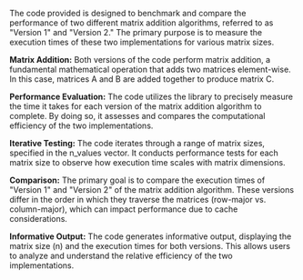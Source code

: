 The code provided is designed to benchmark and compare the performance of two different matrix addition algorithms, referred to as "Version 1" and "Version 2." The primary purpose is to measure the execution times of these two implementations for various matrix sizes.

**Matrix Addition:** Both versions of the code perform matrix addition, a fundamental mathematical operation that adds two matrices element-wise. In this case, matrices A and B are added together to produce matrix C.

**Performance Evaluation:** The code utilizes the <chrono> library to precisely measure the time it takes for each version of the matrix addition algorithm to complete. By doing so, it assesses and compares the computational efficiency of the two implementations.

**Iterative Testing:** The code iterates through a range of matrix sizes, specified in the n_values vector. It conducts performance tests for each matrix size to observe how execution time scales with matrix dimensions.

**Comparison:** The primary goal is to compare the execution times of "Version 1" and "Version 2" of the matrix addition algorithm. These versions differ in the order in which they traverse the matrices (row-major vs. column-major), which can impact performance due to cache considerations.

**Informative Output:** The code generates informative output, displaying the matrix size (n) and the execution times for both versions. This allows users to analyze and understand the relative efficiency of the two implementations.
